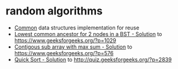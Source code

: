 # random algorithms

 * [Common](https://github.com/lon3wolf/random/tree/master/cpp/Common) data structures implementation for reuse
 * [Lowest common ancestor for 2 nodes in a BST - Solution](https://github.com/lon3wolf/random/tree/master/cpp/Lowest_Common_Ancestor) to https://www.geeksforgeeks.org/?p=1029 
 * [Contigous sub array with max sum - Solution](https://github.com/lon3wolf/random/tree/master/cpp/contigousMaxSum) to  https://www.geeksforgeeks.org/?p=576
 * [Quick Sort - Solution](https://github.com/lon3wolf/random/tree/master/cpp/QuickSort) to http://quiz.geeksforgeeks.org/?p=2839